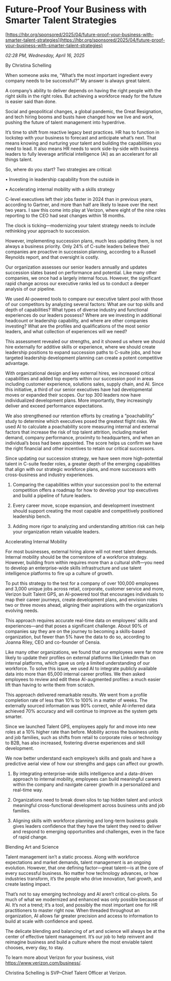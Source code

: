 # Future-Proof Your Business with Smarter Talent Strategies

[https://hbr.org/sponsored/2025/04/future-proof-your-business-with-smarter-talent-strategies](https://hbr.org/sponsored/2025/04/future-proof-your-business-with-smarter-talent-strategies)

*02:28 PM, Wednesday, April 16, 2025*

By Christina Schelling

When someone asks me, “What’s the most important ingredient every company needs to be successful?” My answer is always great talent.

A company’s ability to deliver depends on having the right people with the right skills in the right roles. But achieving a workforce ready for the future is easier said than done.

Social and geopolitical changes, a global pandemic, the Great Resignation, and tech hiring booms and busts have changed how we live and work, pushing the future of talent management into hyperdrive.

It’s time to shift from reactive legacy best practices. HR has to function in lockstep with your business to forecast and anticipate what’s next. That means knowing and nurturing your talent and building the capabilities you need to lead. It also means HR needs to work side-by-side with business leaders to fully leverage artificial intelligence (AI) as an accelerant for all things talent.

So, where do you start? Two strategies are critical:

• Investing in leadership capability from the outside in

• Accelerating internal mobility with a skills strategy

C-level executives left their jobs faster in 2024 than in previous years, according to Gartner, and more than half are likely to leave over the next two years. I saw this come into play at Verizon, where eight of the nine roles reporting to the CEO had seat changes within 18 months.

The clock is ticking—modernizing your talent strategy needs to include rethinking your approach to succession.

However, implementing succession plans, much less updating them, is not always a business priority. Only 24% of C-suite leaders believe their companies are proactive in succession planning, according to a Russell Reynolds report, and that oversight is costly.

Our organization assesses our senior leaders annually and updates succession slates based on performance and potential. Like many other companies, we once had a largely internal focus. However, the significant rapid change across our executive ranks led us to conduct a deeper analysis of our pipeline.

We used AI-powered tools to compare our executive talent pool with those of our competitors by analyzing several factors: What are our top skills and depth of capabilities? What types of diverse industry and functional experiences do our leaders possess? Where are we investing in additional headcount or leadership capability, and where are other companies investing? What are the profiles and qualifications of the most senior leaders, and what collection of experiences will we need?

This assessment revealed our strengths, and it showed us where we should hire externally for additive skills or experience, where we should create leadership positions to expand succession paths to C-suite jobs, and how targeted leadership development planning can create a potent competitive advantage.

With organizational design and key external hires, we increased critical capabilities and added top experts within our succession pool in areas including customer experience, solutions sales, supply chain, and AI. Since this initiative, a third of our senior executives have had developmental moves or expanded their scopes. Our top 300 leaders now have individualized development plans. More importantly, they increasingly deliver and exceed performance expectations.

We also strengthened our retention efforts by creating a “poachability” study to determine which executives posed the greatest flight risks. We used AI to calculate a poachability score measuring internal and external factors that increase the risk of top talent attrition, including market demand, company performance, proximity to headquarters, and when an individual’s boss had been appointed. The score helps us confirm we have the right financial and other incentives to retain our critical successors.

Since updating our succession strategy, we have seen more high-potential talent in C-suite feeder roles, a greater depth of the emerging capabilities that align with our strategic workforce plans, and more successors with cross-business and industry experiences.

1. Comparing the capabilities within your succession pool to the external competition offers a roadmap for how to develop your top executives and build a pipeline of future leaders.

2. Every career move, scope expansion, and development investment should support creating the most capable and competitively positioned leadership bench.

3. Adding more rigor to analyzing and understanding attrition risk can help your organization retain valuable leaders.

Accelerating Internal Mobility

For most businesses, external hiring alone will not meet talent demands. Internal mobility should be the cornerstone of a workforce strategy. However, building from within requires more than a cultural shift—you need to develop an enterprise-wide skills infrastructure and use talent intelligence platforms to fire up a culture of growth.

To put this strategy to the test for a company of over 100,000 employees and 3,000 unique jobs across retail, corporate, customer service and more, Verizon built Talent GPS, an AI-powered tool that encourages individuals to map their career journeys, create development plans, and envision roles two or three moves ahead, aligning their aspirations with the organization’s evolving needs.

This approach requires accurate real-time data on employees’ skills and experiences—and that poses a significant challenge. About 90% of companies say they are on the journey to becoming a skills-based organization, but fewer than 5% have the data to do so, according to Joanna Riley, CEO and co-founder of Censia.

Like many other organizations, we found that our employees were far more likely to update their profiles on external platforms like LinkedIn than on internal platforms, which gave us only a limited understanding of our workforce. To solve this issue, we used AI to integrate publicly available data into more than 65,000 internal career profiles. We then asked employees to review and edit these AI-augmented profiles: a much easier lift than having to write them from scratch.

This approach delivered remarkable results. We went from a profile completion rate of less than 10% to 100% in a matter of weeks. The externally sourced information was 90% correct, while AI-inferred data achieved 70% accuracy and will continue to improve as the system gets smarter.

Since we launched Talent GPS, employees apply for and move into new roles at a 10% higher rate than before. Mobility across the business units and job families, such as shifts from retail to corporate roles or technology to B2B, has also increased, fostering diverse experiences and skill development.

We now better understand each employee’s skills and goals and have a predictive aerial view of how our strengths and gaps can affect our growth.

1. By integrating enterprise-wide skills intelligence and a data-driven approach to internal mobility, employees can build meaningful careers within the company and navigate career growth in a personalized and real-time way.

2. Organizations need to break down silos to tap hidden talent and unlock meaningful cross-functional development across business units and job families.

3. Aligning skills with workforce planning and long-term business goals gives leaders confidence that they have the talent they need to deliver and respond to emerging opportunities and challenges, even in the face of rapid change.

Blending Art and Science

Talent management isn’t a static process. Along with workforce expectations and market demands, talent management is an ongoing evolution. However, that one defining factor—great talent—is at the core of every successful business. No matter how technology advances, or how industries transform, it’s the people who drive innovation, fuel growth, and create lasting impact.

That’s not to say emerging technology and AI aren’t critical co-pilots. So much of what we modernized and enhanced was only possible because of AI. It’s not a trend; it’s a tool, and possibly the most important one for HR practitioners to master right now. When threaded throughout an organization, AI allows far greater precision and access to information to build at scale with confidence and speed.

The delicate blending and balancing of art and science will always be at the center of effective talent management. It’s our job to help reinvent and reimagine business and build a culture where the most enviable talent chooses, every day, to stay.

To learn more about Verizon for your business, visit https://www.verizon.com/business/.

Christina Schelling is SVP–Chief Talent Officer at Verizon.

